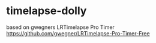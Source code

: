 # timelapse-dolly

based on gwegners LRTimelapse Pro Timer
https://github.com/gwegner/LRTimelapse-Pro-Timer-Free
